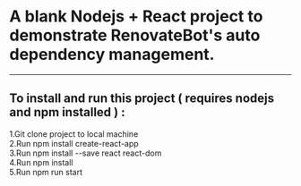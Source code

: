# A blank Nodejs + React project to demonstrate RenovateBot's auto dependency management.
------------------------------
To install and run this project ( requires nodejs and npm installed ) :
-------------------------------
1.Git clone project to local machine </br>
2.Run npm install create-react-app </br>
3.Run npm install --save react react-dom </br>
4.Run npm install </br>
5.Run npm run start </br>
